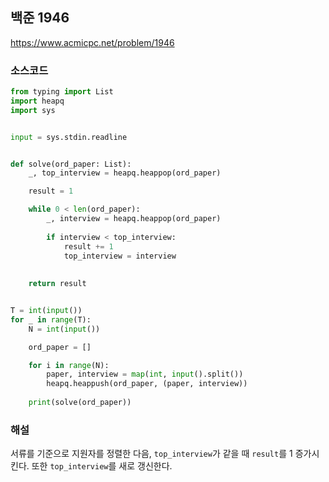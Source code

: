 ## 백준 1946
https://www.acmicpc.net/problem/1946

### 소스코드
```py
from typing import List
import heapq
import sys


input = sys.stdin.readline


def solve(ord_paper: List):
    _, top_interview = heapq.heappop(ord_paper)

    result = 1

    while 0 < len(ord_paper):
        _, interview = heapq.heappop(ord_paper)
        
        if interview < top_interview:
            result += 1
            top_interview = interview
    
    
    return result


T = int(input())
for _ in range(T):
    N = int(input())

    ord_paper = []

    for i in range(N):
        paper, interview = map(int, input().split())
        heapq.heappush(ord_paper, (paper, interview))
    
    print(solve(ord_paper))

```

### 해설
서류를 기준으로 지원자를 정렬한 다음, `top_interview`가 같을 때 `result`를 1 증가시킨다. 또한 `top_interview`를 새로 갱신한다.
